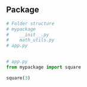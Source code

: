 
## Package 


```python
# Folder structure
# mypackage
#    __init__.py
#    math_utils.py
# app.py


# app.py
from mypackage import square

square(3)
```